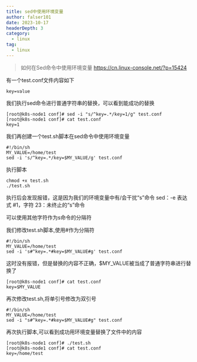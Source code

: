 ```yaml
---
title: sed中使用环境变量
author: falser101
date: 2023-10-17
headerDepth: 3
category:
  - linux
tag:
  - linux
---
```


> 如何在Sed命令中使用环境变量 https://cn.linux-console.net/?p=15424


有一个test.conf文件内容如下
```
key=value
```

我们执行sed命令进行普通字符串的替换，可以看到能成功的替换
```
[root@k8s-node1 conf]# sed -i "s/^key=.*/key=1/g" test.conf
[root@k8s-node1 conf]# cat test.conf
key=1
```

我们再创建一个test.sh脚本在sed命令中使用环境变量
```
#!/bin/sh
MY_VALUE=/home/test
sed -i 's/^key=.*/key=$MY_VALUE/g' test.conf
```

执行脚本
```
chmod +x test.sh
./test.sh
```

执行后会发现报错，这是因为我们的环境变量中有/会干扰“s”命令
sed：-e 表达式 #1，字符 23：未终止的“s”命令

可以使用其他字符作为s命令的分隔符

我们修改test.sh脚本,使用#作为分隔符
```
#!/bin/sh
MY_VALUE=/home/test
sed -i 's#^key=.*#key=$MY_VALUE#g' test.conf
```

这时没有报错，但是替换的内容不正确，$MY_VALUE被当成了普通字符串进行替换了
```
[root@k8s-node1 conf]# cat test.conf
key=$MY_VALUE
```

再次修改test.sh,将单引号修改为双引号
```
#!/bin/sh
MY_VALUE=/home/test
sed -i "s#^key=.*#key=$MY_VALUE#g" test.conf
```

再次执行脚本,可以看到成功用环境变量替换了文件中的内容
```
[root@k8s-node1 conf]# ./test.sh
[root@k8s-node1 conf]# cat test.conf
key=/home/test
```

